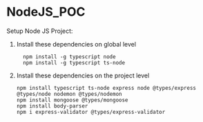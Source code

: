 # NodeJS_POC
Setup Node JS Project:
1. Install these dependencies on global level

   
         npm install -g typescript node
         npm install -g typescript ts-node

3. Install these dependencies on the project level

   
       npm install typescript ts-node express node @types/express @types/node nodemon @types/nodemon    
       npm install mongoose @types/mongoose
       npm install body-parser
       npm i express-validator @types/express-validator
      
